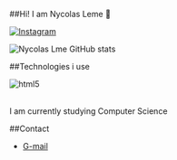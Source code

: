 ##Hi! I am Nycolas Leme 🐧

[![Instagram](https://img.shields.io/badge/Instagram-E4405F?style=for-the-badge&logo=instagram&logoColor=white)](https://instagram.com/lemegns?igshid=MzMyNGUyNmU2YQ==)

![Nycolas Lme GitHub stats](https://github-readme-stats.vercel.app/api?username=nycolasleme&show_icons=true&theme=dracula)

##Technologies i use

<div style = "display: inline_block"<br/>
   <img align="center" alt="html5" src="https://img.shields.io/badge/C-00599C?style=for-the-badge&logo=c&logoColor=white" />
</div><br/>

I am currently studying Computer Science

##Contact

- [G-mail](nycolaslemee@gmail.com)
